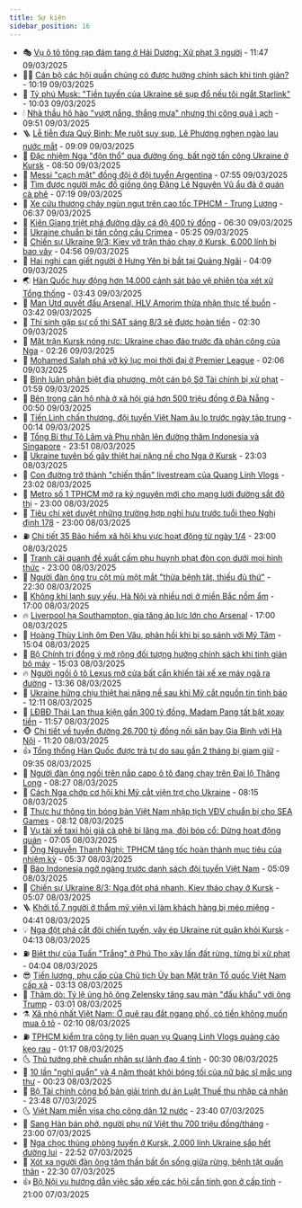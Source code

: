 ```yaml
---
title: Sự kiện
sidebar_position: 16
---
```


<!-- dantri-su-kien:START -->
- 🎭 [Vụ ô tô tông rạp đám tang ở Hải Dương: Xử phạt 3 người](https://dantri.com.vn/xa-hoi/vu-o-to-tong-rap-dam-tang-o-hai-duong-xu-phat-3-nguoi-20250309171242047.htm) - 11:47 09/03/2025
- 👨‍🏫 [Cán bộ các hội quần chúng có được hưởng chính sách khi tinh giản?](https://dantri.com.vn/noi-vu/can-bo-cac-hoi-quan-chung-co-duoc-huong-chinh-sach-khi-tinh-gian-20250309162216559.htm) - 10:19 09/03/2025
- 🌮 [Tỷ phú Musk: &quot;Tiền tuyến của Ukraine sẽ sụp đổ nếu tôi ngắt Starlink&quot;](https://dantri.com.vn/the-gioi/ty-phu-musk-tien-tuyen-cua-ukraine-se-sup-do-neu-toi-ngat-starlink-20250309164845906.htm) - 10:03 09/03/2025
- 🕯 [Nhà thầu hô hào &quot;vượt nắng, thắng mưa&quot; nhưng thi công quá ì ạch](https://dantri.com.vn/xa-hoi/nha-thau-ho-hao-vuot-nang-thang-mua-nhung-thi-cong-qua-i-ach-20250309155801872.htm) - 09:51 09/03/2025
- 🪜 [Lễ tiễn đưa Quý Bình: Mẹ ruột suy sụp, Lê Phương nghẹn ngào lau nước mắt](https://dantri.com.vn/giai-tri/le-tien-dua-quy-binh-me-ruot-suy-sup-le-phuong-nghen-ngao-lau-nuoc-mat-20250309155029262.htm) - 09:09 09/03/2025
- 🐘 [Đặc nhiệm Nga &quot;độn thổ&quot; qua đường ống, bất ngờ  tấn công Ukraine ở Kursk](https://dantri.com.vn/the-gioi/dac-nhiem-nga-don-tho-qua-duong-ong-bat-ngo-tan-cong-ukraine-o-kursk-20250309151458425.htm) - 08:50 09/03/2025
- 🤔 [Messi &quot;cạch mặt&quot; đồng đội ở đội tuyển Argentina](https://dantri.com.vn/the-thao/messi-cach-mat-dong-doi-o-doi-tuyen-argentina-20250309145542185.htm) - 07:55 09/03/2025
- 🧠 [Tìm được người mặc đồ giống ông Đặng Lê Nguyên Vũ ẩu đả ở quán cà phê](https://dantri.com.vn/phap-luat/tim-duoc-nguoi-mac-do-giong-ong-dang-le-nguyen-vu-au-da-o-quan-ca-phe-20250309140148236.htm) - 07:19 09/03/2025
- 📝 [Xe cứu thương cháy ngùn ngụt trên cao tốc TPHCM - Trung Lương](https://dantri.com.vn/xa-hoi/xe-cuu-thuong-chay-ngun-ngut-tren-cao-toc-tphcm-trung-luong-20250309132753600.htm) - 06:37 09/03/2025
- 🦏 [Kiên Giang triệt phá đường dây cá độ 400 tỷ đồng](https://dantri.com.vn/phap-luat/kien-giang-triet-pha-duong-day-ca-do-400-ty-dong-20250309122255243.htm) - 06:30 09/03/2025
- 🥰 [Ukraine chuẩn bị tấn công cầu Crimea](https://dantri.com.vn/the-gioi/ukraine-chuan-bi-tan-cong-cau-crimea-20250309122515643.htm) - 05:25 09/03/2025
- 🤗 [Chiến sự Ukraine 9/3: Kiev vỡ trận tháo chạy ở Kursk, 6.000 lính bị bao vây](https://dantri.com.vn/the-gioi/chien-su-ukraine-93-kiev-vo-tran-thao-chay-o-kursk-6000-linh-bi-bao-vay-20250309103838761.htm) - 04:56 09/03/2025
- 🌈 [Hai nghi can giết người ở Hưng Yên bị bắt tại Quảng Ngãi](https://dantri.com.vn/phap-luat/hai-nghi-can-giet-nguoi-o-hung-yen-bi-bat-tai-quang-ngai-20250309104435443.htm) - 04:09 09/03/2025
- 🌏 [Hàn Quốc huy động hơn 14.000 cảnh sát bảo vệ phiên tòa xét xử Tổng thống](https://dantri.com.vn/the-gioi/han-quoc-huy-dong-hon-14000-canh-sat-bao-ve-phien-toa-xet-xu-tong-thong-20250309103615668.htm) - 03:43 09/03/2025
- 💄 [Man Utd quyết đấu Arsenal, HLV Amorim thừa nhận thực tế buồn](https://dantri.com.vn/the-thao/man-utd-quyet-dau-arsenal-hlv-amorim-thua-nhan-thuc-te-buon-20250309091915970.htm) - 03:42 09/03/2025
- 👺 [Thí sinh gặp sự cố thi SAT sáng 8/3 sẽ được hoàn tiền](https://dantri.com.vn/giao-duc/thi-sinh-gap-su-co-thi-sat-sang-83-se-duoc-hoan-tien-20250309085447128.htm) - 02:30 09/03/2025
- 👹 [Mặt trận Kursk nóng rực: Ukraine chao đảo trước đà phản công của Nga](https://dantri.com.vn/the-gioi/mat-tran-kursk-nong-ruc-ukraine-chao-dao-truoc-da-phan-cong-cua-nga-20250309090452095.htm) - 02:26 09/03/2025
- 🌊 [Mohamed Salah phá vỡ kỷ lục mọi thời đại ở Premier League](https://dantri.com.vn/the-thao/mohamed-salah-pha-vo-ky-luc-moi-thoi-dai-o-premier-league-20250309083826110.htm) - 02:06 09/03/2025
- 🤠 [Bình luận phân biệt địa phương, một cán bộ Sở Tài chính bị xử phạt](https://dantri.com.vn/xa-hoi/binh-luan-phan-biet-dia-phuong-mot-can-bo-so-tai-chinh-bi-xu-phat-20250309082409344.htm) - 01:59 09/03/2025
- 🎊 [Bên trong căn hộ nhà ở xã hội giá hơn 500 triệu đồng ở Đà Nẵng](https://dantri.com.vn/bat-dong-san/ben-trong-can-ho-nha-o-xa-hoi-gia-hon-500-trieu-dong-o-da-nang-20250307183657995.htm) - 00:50 09/03/2025
- 🐘 [Tiến Linh chấn thương, đội tuyển Việt Nam âu lo trước ngày tập trung](https://dantri.com.vn/the-thao/tien-linh-chan-thuong-doi-tuyen-viet-nam-au-lo-truoc-ngay-tap-trung-20250308231750400.htm) - 00:14 09/03/2025
- 💂 [Tổng Bí thư Tô Lâm và Phu nhân lên đường thăm Indonesia và Singapore](https://dantri.com.vn/xa-hoi/tong-bi-thu-to-lam-va-phu-nhan-len-duong-tham-indonesia-va-singapore-20250309065121840.htm) - 23:51 08/03/2025
- 👹 [Ukraine tuyên bố gây thiệt hại nặng nề cho Nga ở Kursk](https://dantri.com.vn/the-gioi/ukraine-tuyen-bo-gay-thiet-hai-nang-ne-cho-nga-o-kursk-20250309055648093.htm) - 23:03 08/03/2025
- 🦒 [Con đường trở thành &quot;chiến thần&quot; livestream của Quang Linh Vlogs](https://dantri.com.vn/doi-song/con-duong-tro-thanh-chien-than-livestream-cua-quang-linh-vlogs-20250308142344418.htm) - 23:02 08/03/2025
- 🗽 [Metro số 1 TPHCM mở ra kỷ nguyên mới cho mạng lưới đường sắt đô thị](https://dantri.com.vn/xa-hoi/metro-so-1-tphcm-mo-ra-ky-nguyen-moi-cho-mang-luoi-duong-sat-do-thi-20250308211628843.htm) - 23:00 08/03/2025
- 💄 [Tiêu chí xét duyệt những trường hợp nghỉ hưu trước tuổi theo Nghị định 178](https://dantri.com.vn/noi-vu/tieu-chi-xet-duyet-nhung-truong-hop-nghi-huu-truoc-tuoi-theo-nghi-dinh-178-20250308191025056.htm) - 23:00 08/03/2025
- ⛽️ [Chi tiết 35 Bảo hiểm xã hội khu vực hoạt động từ ngày 1/4](https://dantri.com.vn/lao-dong-viec-lam/chi-tiet-35-bao-hiem-xa-hoi-khu-vuc-hoat-dong-tu-ngay-14-20250308165928688.htm) - 23:00 08/03/2025
- 🥷 [Tranh cãi quanh đề xuất cấm phụ huynh phạt đòn con dưới mọi hình thức](https://dantri.com.vn/giao-duc/tranh-cai-quanh-de-xuat-cam-phu-huynh-phat-don-con-duoi-moi-hinh-thuc-20250307212506771.htm) - 23:00 08/03/2025
- 🤖 [Người đàn ông trụ cột mù một mắt &quot;thừa bệnh tật, thiếu đủ thứ&quot;](https://dantri.com.vn/tam-long-nhan-ai/nguoi-dan-ong-tru-cot-mu-mot-mat-thua-benh-tat-thieu-du-thu-20250305221955147.htm) - 22:30 08/03/2025
- 🌊 [Không khí lạnh suy yếu, Hà Nội và nhiều nơi ở miền Bắc nồm ẩm](https://dantri.com.vn/xa-hoi/khong-khi-lanh-suy-yeu-ha-noi-va-nhieu-noi-o-mien-bac-nom-am-20250308200359147.htm) - 17:00 08/03/2025
- 🔥 [Liverpool hạ Southampton, gia tăng áp lực lớn cho Arsenal](https://dantri.com.vn/the-thao/liverpool-ha-southampton-gia-tang-ap-luc-lon-cho-arsenal-20250308235423701.htm) - 17:00 08/03/2025
- 🦏 [Hoàng Thùy Linh ôm Đen Vâu, phản hồi khi bị so sánh với Mỹ Tâm](https://dantri.com.vn/giai-tri/hoang-thuy-linh-om-den-vau-phan-hoi-khi-bi-so-sanh-voi-my-tam-20250308184124214.htm) - 15:04 08/03/2025
- 🐘 [Bộ Chính trị đồng ý mở rộng đối tượng hưởng chính sách khi tinh giản bộ máy](https://dantri.com.vn/noi-vu/bo-chinh-tri-dong-y-mo-rong-doi-tuong-huong-chinh-sach-khi-tinh-gian-bo-may-20250308215443274.htm) - 15:03 08/03/2025
- 🔥 [Người ngồi ô tô Lexus mở cửa bất cẩn khiến tài xế xe máy ngã ra đường](https://dantri.com.vn/xa-hoi/nguoi-ngoi-o-to-lexus-mo-cua-bat-can-khien-tai-xe-xe-may-nga-ra-duong-20250308201840497.htm) - 13:36 08/03/2025
- 💼 [Ukraine hứng chịu thiệt hại nặng nề sau khi Mỹ cắt nguồn tin tình báo](https://dantri.com.vn/the-gioi/ukraine-hung-chiu-thiet-hai-nang-ne-sau-khi-my-cat-nguon-tin-tinh-bao-20250308185047756.htm) - 12:11 08/03/2025
- 🚀 [LĐBĐ Thái Lan thua kiện gần 300 tỷ đồng, Madam Pang tất bật xoay tiền](https://dantri.com.vn/the-thao/ldbd-thai-lan-thua-kien-gan-300-ty-dong-madam-pang-tat-bat-xoay-tien-20250308185720126.htm) - 11:57 08/03/2025
- 🐵 [Chi tiết về tuyến đường 26.700 tỷ đồng nối sân bay Gia Bình với Hà Nội](https://dantri.com.vn/xa-hoi/chi-tiet-ve-tuyen-duong-26700-ty-dong-noi-san-bay-gia-binh-voi-ha-noi-20250308180802560.htm) - 11:20 08/03/2025
- 👍 [Tổng thống Hàn Quốc được trả tự do sau gần 2 tháng bị giam giữ](https://dantri.com.vn/the-gioi/tong-thong-han-quoc-duoc-tra-tu-do-sau-gan-2-thang-bi-giam-giu-20250308163452865.htm) - 09:35 08/03/2025
- 🚦 [Người đàn ông ngồi trên nắp capo ô tô đang chạy trên Đại lộ Thăng Long](https://dantri.com.vn/xa-hoi/nguoi-dan-ong-ngoi-tren-nap-capo-o-to-dang-chay-tren-dai-lo-thang-long-20250308150403407.htm) - 08:27 08/03/2025
- 🥸 [Cách Nga chớp cơ hội khi Mỹ cắt viện trợ cho Ukraine](https://dantri.com.vn/the-gioi/cach-nga-chop-co-hoi-khi-my-cat-vien-tro-cho-ukraine-20250308145844486.htm) - 08:15 08/03/2025
- 🥷 [Thực hư thông tin bóng bàn Việt Nam nhập tịch VĐV chuẩn bị cho SEA Games](https://dantri.com.vn/the-thao/thuc-hu-thong-tin-bong-ban-viet-nam-nhap-tich-vdv-chuan-bi-cho-sea-games-20250308095941330.htm) - 08:12 08/03/2025
- 🤡 [Vụ tài xế taxi hỏi giá cà phê bị lăng mạ, đòi bóp cổ: Dừng hoạt động quán](https://dantri.com.vn/xa-hoi/vu-tai-xe-taxi-hoi-gia-ca-phe-bi-lang-ma-doi-bop-co-dung-hoat-dong-quan-20250308120745370.htm) - 07:05 08/03/2025
- 🥳 [Ông Nguyễn Thanh Nghị: TPHCM tăng tốc hoàn thành mục tiêu của nhiệm kỳ](https://dantri.com.vn/xa-hoi/ong-nguyen-thanh-nghi-tphcm-tang-toc-hoan-thanh-muc-tieu-cua-nhiem-ky-20250308115325479.htm) - 05:37 08/03/2025
- 🤩 [Báo Indonesia ngỡ ngàng trước danh sách đội tuyển Việt Nam](https://dantri.com.vn/the-thao/bao-indonesia-ngo-ngang-truoc-danh-sach-doi-tuyen-viet-nam-20250308120934634.htm) - 05:09 08/03/2025
- 🎡 [Chiến sự Ukraine 8/3: Nga đột phá nhanh, Kiev tháo chạy ở Kursk](https://dantri.com.vn/the-gioi/chien-su-ukraine-83-nga-dot-pha-nhanh-kiev-thao-chay-o-kursk-20250308101231178.htm) - 05:07 08/03/2025
- 🪜 [Khởi tố 7 người ở thẩm mỹ viện vì làm khách hàng bị méo miệng](https://dantri.com.vn/phap-luat/khoi-to-7-nguoi-o-tham-my-vien-vi-lam-khach-hang-bi-meo-mieng-20250308112428076.htm) - 04:41 08/03/2025
- 💡 [Nga đột phá cắt đôi chiến tuyến, vây ép Ukraine rút quân khỏi Kursk](https://dantri.com.vn/the-gioi/nga-dot-pha-cat-doi-chien-tuyen-vay-ep-ukraine-rut-quan-khoi-kursk-20250308100427074.htm) - 04:13 08/03/2025
- ⛽️ [Biệt thự của Tuấn &quot;Trắng&quot; ở Phú Thọ xây lấn đất rừng, từng bị xử phạt](https://dantri.com.vn/phap-luat/biet-thu-cua-tuan-trang-o-phu-tho-xay-lan-dat-rung-tung-bi-xu-phat-20250308103028754.htm) - 04:04 08/03/2025
- 😎 [Tiền lương, phụ cấp của Chủ tịch Ủy ban Mặt trận Tổ quốc Việt Nam cấp xã](https://dantri.com.vn/noi-vu/tien-luong-phu-cap-cua-chu-tich-uy-ban-mat-tran-to-quoc-viet-nam-cap-xa-20250308094804781.htm) - 03:13 08/03/2025
- 🗽 [Thăm dò: Tỷ lệ ủng hộ ông Zelensky tăng sau màn &quot;đấu khẩu&quot; với ông Trump](https://dantri.com.vn/the-gioi/tham-do-ty-le-ung-ho-ong-zelensky-tang-sau-man-dau-khau-voi-ong-trump-20250308094928952.htm) - 03:01 08/03/2025
- ⚗️ [Xã nhỏ nhất Việt Nam: Ở quê rau đắt ngang phố, có tiền không muốn mua ô tô](https://dantri.com.vn/xa-hoi/xa-nho-nhat-viet-nam-o-que-rau-dat-ngang-pho-co-tien-khong-muon-mua-o-to-20250307182618631.htm) - 02:10 08/03/2025
- ⛽️ [TPHCM kiểm tra công ty liên quan vụ Quang Linh Vlogs quảng cáo kẹo rau](https://dantri.com.vn/suc-khoe/tphcm-kiem-tra-cong-ty-lien-quan-vu-quang-linh-vlogs-quang-cao-keo-rau-20250308074727067.htm) - 01:17 08/03/2025
- 🌜 [Thủ tướng phê chuẩn nhân sự lãnh đạo 4 tỉnh](https://dantri.com.vn/xa-hoi/thu-tuong-phe-chuan-nhan-su-lanh-dao-4-tinh-20250308065026189.htm) - 00:30 08/03/2025
- 🦩 [10 lần &quot;nghĩ quẩn&quot; và 4 năm thoát khỏi bóng tối của nữ bác sĩ mắc ung thư](https://dantri.com.vn/suc-khoe/10-lan-nghi-quan-va-4-nam-thoat-khoi-bong-toi-cua-nu-bac-si-mac-ung-thu-20250307160616811.htm) - 00:23 08/03/2025
- 🦒 [Bộ Tài chính công bố bản giải trình dự án Luật Thuế thu nhập cá nhân](https://dantri.com.vn/kinh-doanh/bo-tai-chinh-cong-bo-ban-giai-trinh-du-an-luat-thue-thu-nhap-ca-nhan-20250307080610714.htm) - 23:48 07/03/2025
- 🌜 [Việt Nam miễn visa cho công dân 12 nước](https://dantri.com.vn/xa-hoi/viet-nam-mien-visa-cho-cong-dan-12-nuoc-20250308063246204.htm) - 23:40 07/03/2025
- 🐎 [Sang Hàn bán phở, người phụ nữ Việt thu 700 triệu đồng/tháng](https://dantri.com.vn/lao-dong-viec-lam/sang-han-ban-pho-nguoi-phu-nu-viet-thu-700-trieu-dongthang-20250307104653376.htm) - 23:00 07/03/2025
- 🌋 [Nga chọc thủng phòng tuyến ở Kursk, 2.000 lính Ukraine sắp hết đường lui](https://dantri.com.vn/the-gioi/nga-choc-thung-phong-tuyen-o-kursk-2000-linh-ukraine-sap-het-duong-lui-20250308042809867.htm) - 22:52 07/03/2025
- 🧰 [Xót xa người đàn ông tâm thần bất ổn sống giữa rừng, bệnh tật quấn thân](https://dantri.com.vn/tam-long-nhan-ai/xot-xa-nguoi-dan-ong-tam-than-bat-on-song-giua-rung-benh-tat-quan-than-20250305173917245.htm) - 22:30 07/03/2025
- 👍 [Bộ Nội vụ hướng dẫn việc sắp xếp các hội cần tinh gọn ở cấp tỉnh](https://dantri.com.vn/noi-vu/bo-noi-vu-huong-dan-viec-sap-xep-cac-hoi-can-tinh-gon-o-cap-tinh-20250307194635461.htm) - 21:00 07/03/2025<!-- dantri-su-kien:END -->
